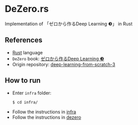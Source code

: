 # DeZero.rs
Implementation of 「ゼロから作るDeep Learning ❸」 in Rust

## References
- [Rust](https://www.rust-lang.org/) language
- `DeZero` book: [ゼロから作るDeep Learning ❸](https://www.oreilly.co.jp/books/9784873119069/)
- Origin repository: [deep-learning-from-scratch-3](https://github.com/oreilly-japan/deep-learning-from-scratch-3)

## How to run
- Enter `infra` folder:
  ```bash
  $ cd infra/
  ```
- Follow the instructions in [infra](./infra)
- Follow the instructions in [dezero](./dezero)
